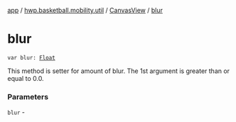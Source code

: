 [app](../../index.md) / [hwp.basketball.mobility.util](../index.md) / [CanvasView](index.md) / [blur](.)

# blur

`var blur: `[`Float`](https://kotlinlang.org/api/latest/jvm/stdlib/kotlin/-float/index.html)

This method is setter for amount of blur.
The 1st argument is greater than or equal to 0.0.

### Parameters

`blur` - 